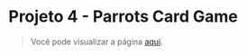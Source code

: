 # Projeto 4 - Parrots Card Game

> Você pode visualizar a página [aqui](https://parrotscardgame.driven-paulaabro.com).